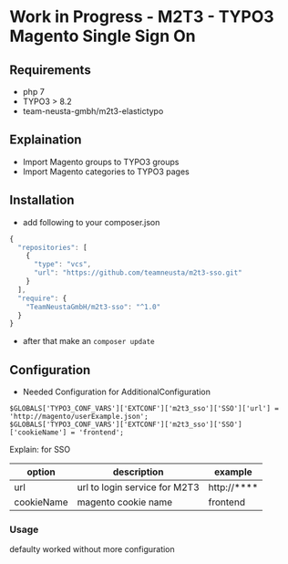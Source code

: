 # Work in Progress - M2T3 - TYPO3 Magento Single Sign On

## Requirements

- php 7
- TYPO3 > 8.2
- team-neusta-gmbh/m2t3-elastictypo

## Explaination

- Import Magento groups to TYPO3 groups
- Import Magento categories to TYPO3 pages

## Installation

- add following to your composer.json

```javascript
{
  "repositories": [
    {
      "type": "vcs",
      "url": "https://github.com/teamneusta/m2t3-sso.git"
    }
  ],
  "require": {
    "TeamNeustaGmbH/m2t3-sso": "^1.0"
  }
}
```

- after that make an `composer update`  

## Configuration

- Needed Configuration for AdditionalConfiguration
```
$GLOBALS['TYPO3_CONF_VARS']['EXTCONF']['m2t3_sso']['SSO']['url'] = 'http://magento/userExample.json';
$GLOBALS['TYPO3_CONF_VARS']['EXTCONF']['m2t3_sso']['SSO']['cookieName'] = 'frontend';
```

Explain: for SSO

| option | description | example
| ------------ | ------------- | -------------
| url | url to login service for M2T3 | http://****
| cookieName | magento cookie name | frontend

### Usage

defaulty worked without more configuration
